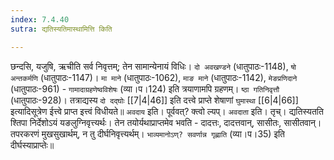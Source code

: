 ```yaml
---
index: 7.4.40
sutra: द्यतिस्यतिमास्थामित्ति किति

---
```

   छन्दसि, यजुषि, ऋचीति सर्व निवृत्तम्; तेन सामान्येनायं विधिः। `दो अवखण्डने` (धातुपाठः-1148), `षो अन्तकर्मणि` (धातुपाठः-1147)। `मा माने` (धातुपाठः-1062), `माङ माने` (धातुपाठः-1142), `मेङप्रणिदाने` (धातुपाठः-961) - `गामादाग्रहणेष्वविशेषः` (व्या।प।124) इति त्रयाणामपि ग्रहणम्। `ष्ठा गतिनिवृत्तौ` (धातुपाठः-928)। तत्राद्यस्य `दो दद्घोः`  [[7|4|46]]  इति दत्त्वे प्राप्ते शेषाणां `घुमास्था`  [[6|4|66]]  इत्यादिसूत्रेण ईत्त्वे प्राप्त इत्त्वं विधीयते॥ `अवदाय` इति। पूर्ववत्? क्त्वो ल्यप्। `अवदाता` इति। तृच्। द्यतिस्यतति श्तिपा निर्देशोऽयं यङलुग्निवृत्त्यर्थः। तेन तयोर्यथाप्राप्तमेव भवति - दादत्तः, दादत्तवान्, सासीतः, सासीतवान्। तपरकरणं मुखसुखार्थम्, न तु दीर्घनिवृत्त्यर्थम्। `भाव्यमानोऽण्? सवर्णान्न गृह्णाति` (व्या।प।35) इति दीर्घस्याप्राप्तेः॥